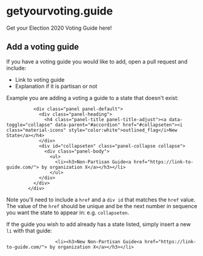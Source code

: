 # getyourvoting.guide

Get your Election 2020 Voting Guide here!


## Add a voting guide

If you have a voting guide you would like to add, open a pull request and include:

- Link to voting guide
- Explanation if it is partisan or not

Example you are adding a voting a guide to a state that doesn't exist:

```
          <div class="panel panel-default">
            <div class="panel-heading">
              <h4 class="panel-title panel-title-adjust"><a data-toggle="collapse" data-parent="#accordion" href="#collapseten"><i class="material-icons" style="color:white">outlined_flag</i>New State</a></h4>
            </div>
            <div id="collapseten" class="panel-collapse collapse">
              <div class="panel-body">
                <ul>
                  <li><h3>Non-Partisan Guide<a href="https://link-to-guide.com/"> by organization X</a></h3></li>
                </ul>
            </div>
          </div>
        </div>
```

Note you'll need to include a `href` and a `div id` that matches the `href` value. The value of the `href` should be unique and be the next number in sequence you want the state to appear in: e.g. `collapseten`. 

If the guide you wish to add already has a state listed, simply insert a new `li` with that guide:

```
                  <li><h3>New Non-Partisan Guide<a href="https://link-to-guide.com/"> by organization X</a></h3></li>
```
